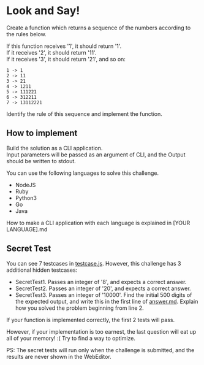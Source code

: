 # Look and Say!

Create a function which returns a sequence of the numbers according to the rules below.

If this function receives '1', it should return '1'.   
If it receives '2', it should return '11'.  
If it receives '3', it should return '21', and so on:

```
1 -> 1
2 -> 11
3 -> 21
4 -> 1211
5 -> 111221
6 -> 312211
7 -> 13112221
```

Identify the rule of this sequence and implement the function.

## How to implement
Build the solution as a CLI application.  
Input parameters will be passed as an argument of CLI, and
the Output should be written to stdout.

You can use the following languages to solve this challenge.

- NodeJS
- Ruby
- Python3
- Go
- Java

How to make a CLI application with each language is explained in [YOUR LANGUAGE].md

## Secret Test
You can see 7 testcases in [testcase.js](test/testcase.js).
However, this challenge has 3 additional hidden testcases:

- SecretTest1. Passes an integer of '8', and expects a correct answer.
- SecretTest2. Passes an integer of '20', and expects a correct answer.
- SecretTest3. Passes an integer of '10000'. Find the initial 500 digits of the expected output, and write this in the first line of [answer.md](answer.md). Explain how you solved the problem beginning from line 2.

If your function is implemented correctly, the first 2 tests will pass.

However, if your implementation is too earnest, the last question will eat up all of your memory! :(
Try to find a way to optimize.

PS:
The secret tests will run only when the challenge is submitted,
and the results are never shown in the WebEditor.

